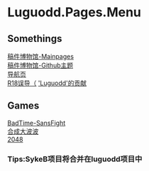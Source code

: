 # Luguodd.Pages.Menu
## Somethings
[稿件博物馆-Mainpages](video.html)<br>
[稿件博物馆-Github主题](video-Github.html)<br>
[导航页](index.html)<br>
[R18误导（](r18/)
['Luguodd'的贡献](README.html)
## Games
[BadTime-SansFight](game/sans.html)<br>
[合成大波波](game/pb.html)<br>
[2048](game/2048.html)
### Tips:SykeB项目将合并在luguodd项目中
